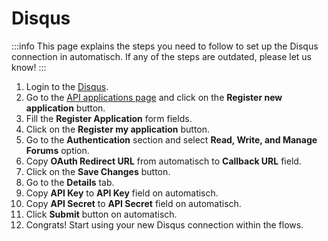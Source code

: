 # Disqus

:::info
This page explains the steps you need to follow to set up the Disqus
connection in automatisch. If any of the steps are outdated, please let us know!
:::

1. Login to the [Disqus](https://disqus.com/).
2. Go to the [API applications page](https://disqus.com/api/applications/) and click on the **Register new application** button.
3. Fill the **Register Application** form fields.
4. Click on the **Register my application** button.
5. Go to the **Authentication** section and select **Read, Write, and Manage Forums** option.
6. Copy **OAuth Redirect URL** from automatisch to **Callback URL** field.
7. Click on the **Save Changes** button.
8. Go to the **Details** tab.
9. Copy **API Key** to **API Key** field on automatisch.
10. Copy **API Secret** to **API Secret** field on automatisch.
11. Click **Submit** button on automatisch.
12. Congrats! Start using your new Disqus connection within the flows.
